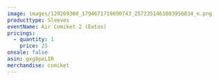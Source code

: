 ```yaml
---
image: images/129269300_1794671710690743_2572351461003956834_n.png
producttype: Sleeves
eventName: Air Comiket 2 (Eatos)
pricings:
  - quantity: 1
    price: 25
onsale: false
asin: gxg8peLIR
merchandise: comiket
---
```

